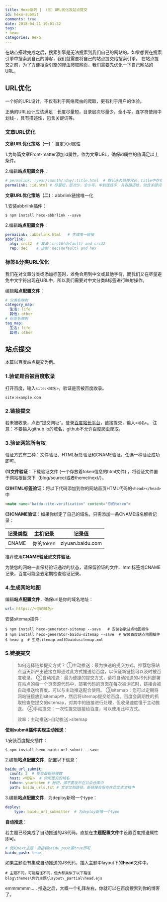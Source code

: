 ```yaml
---
title: Hexo系列 | （三）URL优化及站点提交
id: hexo-submit
comments: true
date: 2018-04-21 19:01:32
tags:
- hexo
categories: Hexo
---
```


<!--# Hexo系列 | （三）URL优化及站点提交-->

在站点搭建完成之后，搜索引擎是无法搜索到我们自己的网站的。如果想要在搜索引擎中搜索到自己的博客，我们就需要将自己的站点提交给搜索引擎。
在站点提交之前，为了方便搜索引擎的爬虫爬取网页，我们需要先优化一下自己网站的URL。

<!--more-->

## URL优化

一个好的URL设计，不仅有利于网络爬虫的爬取，更有利于用户的体验。

正确的URL设计应该满足：长度尽量短，目录层次尽量少，全小写，连字符使用中划线`-`，具有描述性，包含关键词等。

### 文章URL优化

**文章URL优化策略（一）**：自定义id属性

1.为每篇文章Front-matter添加id属性，作为文章URL，确保id属性的值满足以上条件。

2.编辑**站点配置文件**：

```yaml
# permalink: :year/:month/:day/:title.html  # 默认永久链接冗长，title中存在中文字符。
permalink: :id.html # 尽量短，层次少，全小写，中划线连字，具有描述性，包含关键词
```

**文章URL优化策略（二）**：abbrlink链接唯一化

1.安装abbrlink插件：

```shell
$ npm install hexo-abbrlink --save  
```

2.编辑**站点配置文件**：

```yaml
permalink: :abbrlink.html   # 生成唯一链接
abbrlink:
  alg: crc32  # 算法：crc16(default) and crc32
  rep: dec    # 进制：dec(default) and hex
```

### 标签&分类URL优化

我们在对文章分类或添加标签时，难免会用到中文或其他字符，而我们又在尽量避免中文字符出现在URL中，所以我们需要对中文分类&标签进行映射操作。

编辑**站点配置文件**：

```yaml
# 分类名映射
category_map:  
  生活: life
  其他: other
# 标签名映射
tag_map:
  生活: life
  其他: other
```

## 站点提交

本篇以百度站点提交为例。

### **1.验证是否被百度收录**

打开百度，输入`site:<域名>`，验证是否被百度收录。

```
site:example.com
```

### **2.链接提交**

若未被收录，点击“提交网址”。登录[百度站长平台](https://ziyuan.baidu.com/linksubmit/url)，链接提交，输入`<域名>`。
注意：不要输入github.io的域名，github不允许百度爬虫爬取。

### **3.验证网站所有权**

验证方式有三种：文件验证、HTML标签验证和CNAME验证，任选一种验证成功即可。

**(1)文件验证**：下载验证文件 (一个存放着token信息的html文件) ，将验证文件置于网站根目录下（blog/source/或者theme/next/）。

**(2)HTML标签验证**：将以下代码添加到你的网站首页HTML代码的`<head></head>`中

```html
<mate name="baidu-site-verification" content="你的token">
```

**(3)CNAME验证**：如果你绑定了自己的域名，只需添加一条CNAME域名解析记录：

| 记录类型 | 主机记录  | 记录值           |
| -------- | --------- | ---------------- |
| CNAME    | 你的token | ziyuan.baidu.com |

推荐使用**CNAME验证**或**文件验证**。

为使您的网站一直保持验证通过的状态，请保留验证的文件、html标签或CNAME记录，百度可能会去定期检查验证记录。

### **4.生成网站地图**

编辑**站点配置文件**，确保url是你的域名地址：

```yaml
url: https://<你的域名>
```

安装sitemap插件：

```shell
$ npm install hexo-generator-sitemap --save   # 安装谷歌站点地图插件
$ npm install hexo-generator-baidu-sitemap --save  # 安装百度站点地图插件
$ hexo g  # 生成sitemap.xml和baidusitemap.xml
```

### 5.链接提交

> 如何选择链接提交方式？
> ①主动推送：最为快速的提交方式，推荐您将站点当天新产出链接立即通过此方式推送给百度，以保证新链接可以及时被百度收录。
> ②自动推送：最为便捷的提交方式，请将自动推送的JS代码部署在站点的每一个页面源代码中，部署代码的页面在每次被浏览时，链接会被自动推送给百度。可以与主动推送配合使用。
> ③sitemap：您可以定期将网站链接放到sitemap中，然后将sitemap提交给百度。百度会周期性的抓取检查您提交的sitemap，对其中的链接进行处理，但收录速度慢于主动推送。
> ④手动提交：一次性提交链接给百度，可以使用此种方式。
>
> 效率：主动推送>自动推送>sitemap

**使用submit插件实现主动推送**：

1.安装百度提交插件：

```shell
$ npm install hexo-baidu-url-submit --save
```

2.编辑**站点配置文件**，配置以下信息：

```yaml
baidu_url_submit:
  count: 3  # 提交最新链接数
  host: <域名>  # 你所提交的域名
  token: yourtoken # 秘钥，请不要发布在公众仓库中
  path: baidu_urls.txt # 文本文档路径，新链接会保存在此文本文档中
```

3.编辑**站点配置文件**，为deploy新增一个type：

```yaml
deploy:
	type: baidu_url_submitter  # 为deploy新增一个type
```

**自动推送**：

若主题已经集成了自动推送的JS代码，直接在**主题配置文件**中设置百度推送属性即可。

```yaml
# 例如next主题：直接将baidu_push置true即可
baidu_push: true  
```

如果主题没有集成自动推送的JS代码，插入主题中layout下的**head**文件中。

```shell
# 主题不同，可能路径不同，但大都类似于以下路径
blog\themes\你的主题\layout\_partial\head.ejs
```



emmmmmm.....
推送之后，大概一个礼拜左右，你就可以在百度搜索到你的博客了。



